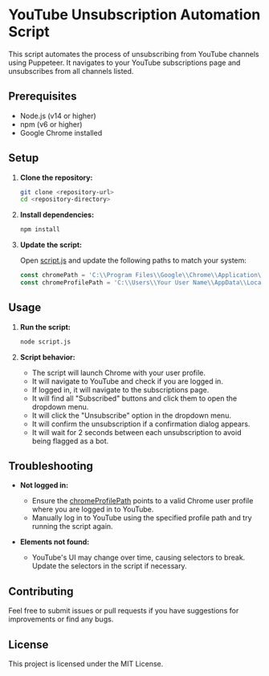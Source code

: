# YouTube Unsubscription Automation Script

This script automates the process of unsubscribing from YouTube channels using Puppeteer. It navigates to your YouTube subscriptions page and unsubscribes from all channels listed.

## Prerequisites

- Node.js (v14 or higher)
- npm (v6 or higher)
- Google Chrome installed

## Setup

1. **Clone the repository:**

    ```sh
    git clone <repository-url>
    cd <repository-directory>
    ```

2. **Install dependencies:**

    ```sh
    npm install
    ```

3. **Update the script:**

    Open [script.js](http://_vscodecontentref_/0) and update the following paths to match your system:

    ```javascript
    const chromePath = 'C:\\Program Files\\Google\\Chrome\\Application\\chrome.exe';
    const chromeProfilePath = 'C:\\Users\\Your User Name\\AppData\\Local\\Google\\Chrome\\User Data\\Default';
    ```

## Usage

1. **Run the script:**

    ```sh
    node script.js
    ```

2. **Script behavior:**

    - The script will launch Chrome with your user profile.
    - It will navigate to YouTube and check if you are logged in.
    - If logged in, it will navigate to the subscriptions page.
    - It will find all "Subscribed" buttons and click them to open the dropdown menu.
    - It will click the "Unsubscribe" option in the dropdown menu.
    - It will confirm the unsubscription if a confirmation dialog appears.
    - It will wait for 2 seconds between each unsubscription to avoid being flagged as a bot.

## Troubleshooting

- **Not logged in:**
    - Ensure the [chromeProfilePath](http://_vscodecontentref_/1) points to a valid Chrome user profile where you are logged in to YouTube.
    - Manually log in to YouTube using the specified profile path and try running the script again.

- **Elements not found:**
    - YouTube's UI may change over time, causing selectors to break. Update the selectors in the script if necessary.

## Contributing

Feel free to submit issues or pull requests if you have suggestions for improvements or find any bugs.

## License

This project is licensed under the MIT License.
